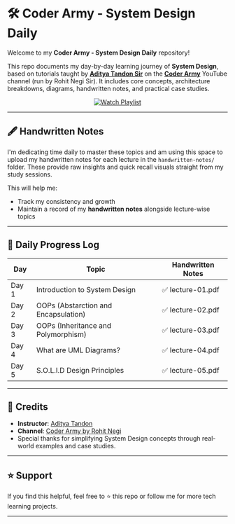 # 🛠️ Coder Army - System Design Daily

Welcome to my **Coder Army - System Design Daily** repository!  

This repo documents my day-by-day learning journey of **System Design**, based on tutorials taught by [**Aditya Tandon Sir**](https://www.linkedin.com/in/adityatandon2?lipi=urn%3Ali%3Apage%3Ad_flagship3_profile_view_base_contact_details%3B31XYqLkHQouiNrxhKfF4Qg%3D%3D) on the [**Coder Army**](https://www.youtube.com/@CoderArmy9) YouTube channel (run by Rohit Negi Sir). It includes core concepts, architecture breakdowns, diagrams, handwritten notes, and practical case studies.

<p align="center">
  <a href="https://www.youtube.com/playlist?list=PLQEaRBV9gAFvzp6XhcNFpk1WdOcyVo9qT" target="_blank">
    <img src="https://img.shields.io/badge/📺%20Watch%20Course- System%20Design%20Playlist-red?style=for-the-badge" alt="Watch Playlist" />
  </a>
</p>


---

## 🖋️ Handwritten Notes

I'm dedicating time daily to master these topics and am using this space to upload my handwritten notes for each lecture in the `handwritten-notes/` folder. These provide raw insights and quick recall visuals straight from my study sessions.

This will help me:
- Track my consistency and growth
- Maintain a record of my **handwritten notes** alongside lecture-wise topics

---

## 📅 Daily Progress Log

| Day | Topic | Handwritten Notes |
|-----|-------|--------------------|
| Day 1 | Introduction to System Design | ✅ lecture-01.pdf |
| Day 2 | OOPs (Abstarction and Encapsulation) | ✅ lecture-02.pdf |
| Day 3 | OOPs (Inheritance and Polymorphism) | ✅ lecture-03.pdf |
| Day 4 | What are UML Diagrams? | ✅ lecture-04.pdf |
| Day 5 | S.O.L.I.D Design Principles | ✅ lecture-05.pdf |

---

## 🙌 Credits 

- **Instructor**: [Aditya Tandon](https://www.linkedin.com/in/adityatandon2?lipi=urn%3Ali%3Apage%3Ad_flagship3_profile_view_base_contact_details%3B31XYqLkHQouiNrxhKfF4Qg%3D%3D)
- **Channel**: [Coder Army by Rohit Negi](https://www.youtube.com/@CoderArmy9)
- Special thanks for simplifying System Design concepts through real-world examples and case studies.

---

## ⭐️ Support

If you find this helpful, feel free to ⭐️ this repo or follow me for more tech learning projects.

---